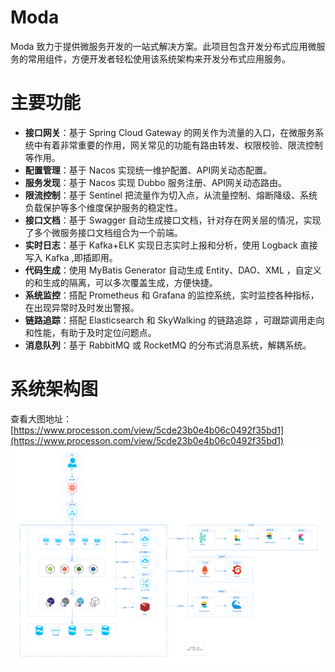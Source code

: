 # Moda
Moda 致力于提供微服务开发的一站式解决方案。此项目包含开发分布式应用微服务的常用组件，方便开发者轻松使用该系统架构来开发分布式应用服务。
# 主要功能
- **接口网关**：基于 Spring Cloud Gateway 的网关作为流量的入口，在微服务系统中有着非常重要的作用，网关常见的功能有路由转发、权限校验、限流控制等作用。
- **配置管理**：基于 Nacos 实现统一维护配置、API网关动态配置。
- **服务发现**：基于 Nacos 实现 Dubbo 服务注册、API网关动态路由。
- **限流控制**：基于 Sentinel 把流量作为切入点，从流量控制、熔断降级、系统负载保护等多个维度保护服务的稳定性。
- **接口文档**：基于 Swagger 自动生成接口文档，针对存在网关层的情况，实现了多个微服务接口文档组合为一个前端。
- **实时日志**：基于 Kafka+ELK 实现日志实时上报和分析，使用 Logback 直接写入 Kafka ,即插即用。
- **代码生成**：使用 MyBatis Generator 自动生成 Entity、DAO、XML ，自定义的和生成的隔离，可以多次覆盖生成，方便快捷。
- **系统监控**：搭配 Prometheus 和 Grafana 的监控系统，实时监控各种指标，在出现异常时及时发出警报。
- **链路追踪**：搭配 Elasticsearch 和 SkyWalking 的链路追踪 ，可跟踪调用走向和性能，有助于及时定位问题点。
- **消息队列**：基于 RabbitMQ 或 RocketMQ 的分布式消息系统，解耦系统。
# 系统架构图
查看大图地址：[https://www.processon.com/view/5cde23b0e4b06c0492f35bd1](https://www.processon.com/view/5cde23b0e4b06c0492f35bd1)
[![系统架构图](moda-resources/images/archV4.jpg)](https://www.processon.com/view/5cde23b0e4b06c0492f35bd1)
